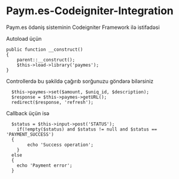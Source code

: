 # Paym.es-Codeigniter-Integration
Paym.es ödəniş sisteminin Codeigniter Framework ilə istifadəsi

Autoload üçün

	public function __construct()
	{
	    parent::__construct();
	    $this->load->library('paymes');
	}

Controllerdə bu şəkildə çağırıb sorğunuzu göndərə bilərsiniz

	  $this->paymes->set($amount, $uniq_id, $description);
	  $response = $this->paymes->getURL();
	  redirect($response, 'refresh');

Callback üçün isə

	  $status = $this->input->post('STATUS');
		if(!empty($status) and $status != null and $status == 'PAYMENT_SUCCESS')
	  {
			echo 'Success operation';
		}
	  else
	  {
	    echo 'Payment error';
	  }
